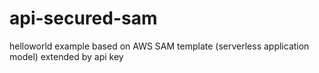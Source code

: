 # api-secured-sam
helloworld example based on AWS SAM template (serverless application model) extended by api key
